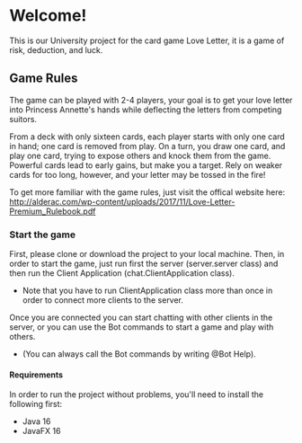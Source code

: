 # Welcome!
This is our University project for the card game Love Letter, it is a game of risk, deduction, and luck.

## Game Rules
The game can be played with 2-4 players, your goal is to get your love letter into Princess Annette's hands while deflecting the letters from competing suitors.

From a deck with only sixteen cards, each player starts with only one card in hand; one card is removed from play. On a turn, you draw one card, and play one card, trying to expose others and knock them from the game. Powerful cards lead to early gains, but make you a target. Rely on weaker cards for too long, however, and your letter may be tossed in the fire!

To get more familiar with the game rules, just visit the offical website here: http://alderac.com/wp-content/uploads/2017/11/Love-Letter-Premium_Rulebook.pdf

### Start the game
First, please clone or download the project to your local machine. Then, in order to start the game, just run first the server (server.server class) and then run the Client Application (chat.ClientApplication class).
* Note that you have to run ClientApplication class more than once in order to connect more clients to the server.

Once you are connected you can start chatting with other clients in the server, or you can use the Bot commands to start a game and play with others.
* (You can always call the Bot commands by writing @Bot Help).

#### Requirements 
In order to run the project without problems, you'll need to install the following first:
* Java 16
* JavaFX 16

